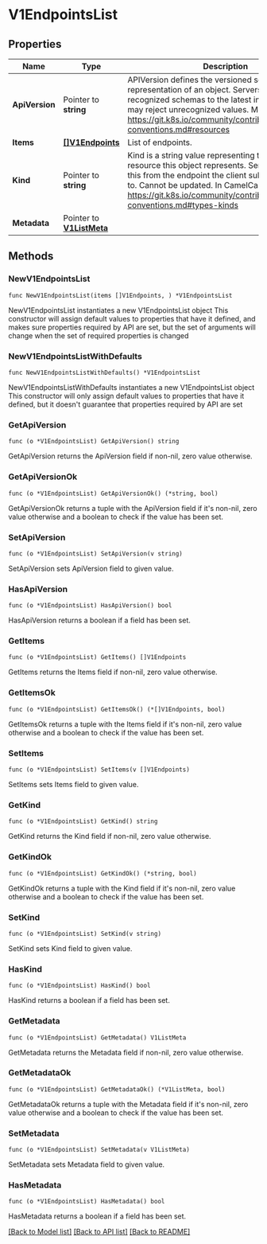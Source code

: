 # V1EndpointsList

## Properties

Name | Type | Description | Notes
------------ | ------------- | ------------- | -------------
**ApiVersion** | Pointer to **string** | APIVersion defines the versioned schema of this representation of an object. Servers should convert recognized schemas to the latest internal value, and may reject unrecognized values. More info: https://git.k8s.io/community/contributors/devel/api-conventions.md#resources | [optional] 
**Items** | [**[]V1Endpoints**](V1Endpoints.md) | List of endpoints. | 
**Kind** | Pointer to **string** | Kind is a string value representing the REST resource this object represents. Servers may infer this from the endpoint the client submits requests to. Cannot be updated. In CamelCase. More info: https://git.k8s.io/community/contributors/devel/api-conventions.md#types-kinds | [optional] 
**Metadata** | Pointer to [**V1ListMeta**](V1ListMeta.md) |  | [optional] 

## Methods

### NewV1EndpointsList

`func NewV1EndpointsList(items []V1Endpoints, ) *V1EndpointsList`

NewV1EndpointsList instantiates a new V1EndpointsList object
This constructor will assign default values to properties that have it defined,
and makes sure properties required by API are set, but the set of arguments
will change when the set of required properties is changed

### NewV1EndpointsListWithDefaults

`func NewV1EndpointsListWithDefaults() *V1EndpointsList`

NewV1EndpointsListWithDefaults instantiates a new V1EndpointsList object
This constructor will only assign default values to properties that have it defined,
but it doesn't guarantee that properties required by API are set

### GetApiVersion

`func (o *V1EndpointsList) GetApiVersion() string`

GetApiVersion returns the ApiVersion field if non-nil, zero value otherwise.

### GetApiVersionOk

`func (o *V1EndpointsList) GetApiVersionOk() (*string, bool)`

GetApiVersionOk returns a tuple with the ApiVersion field if it's non-nil, zero value otherwise
and a boolean to check if the value has been set.

### SetApiVersion

`func (o *V1EndpointsList) SetApiVersion(v string)`

SetApiVersion sets ApiVersion field to given value.

### HasApiVersion

`func (o *V1EndpointsList) HasApiVersion() bool`

HasApiVersion returns a boolean if a field has been set.

### GetItems

`func (o *V1EndpointsList) GetItems() []V1Endpoints`

GetItems returns the Items field if non-nil, zero value otherwise.

### GetItemsOk

`func (o *V1EndpointsList) GetItemsOk() (*[]V1Endpoints, bool)`

GetItemsOk returns a tuple with the Items field if it's non-nil, zero value otherwise
and a boolean to check if the value has been set.

### SetItems

`func (o *V1EndpointsList) SetItems(v []V1Endpoints)`

SetItems sets Items field to given value.


### GetKind

`func (o *V1EndpointsList) GetKind() string`

GetKind returns the Kind field if non-nil, zero value otherwise.

### GetKindOk

`func (o *V1EndpointsList) GetKindOk() (*string, bool)`

GetKindOk returns a tuple with the Kind field if it's non-nil, zero value otherwise
and a boolean to check if the value has been set.

### SetKind

`func (o *V1EndpointsList) SetKind(v string)`

SetKind sets Kind field to given value.

### HasKind

`func (o *V1EndpointsList) HasKind() bool`

HasKind returns a boolean if a field has been set.

### GetMetadata

`func (o *V1EndpointsList) GetMetadata() V1ListMeta`

GetMetadata returns the Metadata field if non-nil, zero value otherwise.

### GetMetadataOk

`func (o *V1EndpointsList) GetMetadataOk() (*V1ListMeta, bool)`

GetMetadataOk returns a tuple with the Metadata field if it's non-nil, zero value otherwise
and a boolean to check if the value has been set.

### SetMetadata

`func (o *V1EndpointsList) SetMetadata(v V1ListMeta)`

SetMetadata sets Metadata field to given value.

### HasMetadata

`func (o *V1EndpointsList) HasMetadata() bool`

HasMetadata returns a boolean if a field has been set.


[[Back to Model list]](../README.md#documentation-for-models) [[Back to API list]](../README.md#documentation-for-api-endpoints) [[Back to README]](../README.md)


